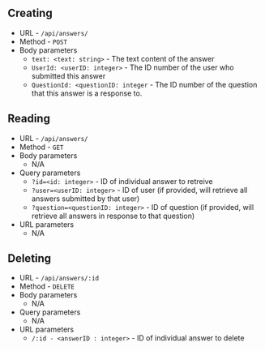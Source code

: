 ## Creating
- URL - `/api/answers/`
- Method - `POST`
- Body parameters
    - `text: <text: string>` - The text content of the answer
    - `UserId: <userID: integer>` - The ID number of the user who submitted this answer
    - `QuestionId: <questionID: integer` - The ID number of the question that this answer is a response to.

## Reading
- URL - `/api/answers/`
- Method - `GET`
- Body parameters
    - N/A
- Query parameters
    - `?id=<id: integer>` - ID of individual answer to retreive
    - `?user=<userID: integer>` - ID of user (if provided, will retrieve all answers submitted by that user)
    - `?question=<questionID: integer>` - ID of question (if provided, will retrieve all answers in response to that question)
- URL parameters
    - N/A

## Deleting
- URL - `/api/answers/:id`
- Method - `DELETE`
- Body parameters
    - N/A
- Query parameters
    - N/A
- URL parameters
    - `/:id - <answerID : integer>` - ID of individual answer to delete